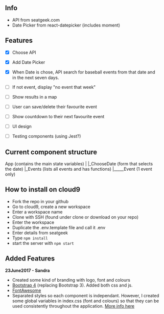 ## Info

- API from seatgeek.com
- Date Picker from react-datepicker (includes moment)

## Features

- [x] Choose API
- [x] Add Date Picker
- [x] When Date is chose, API search for baseball events from that date and in the next seven days.
- [ ] If not event, display "no event that week"
- [ ] Show results in a map
- [ ] User can save/delete their favourite event
-  [ ] Show countdown to their next favourite event
- [ ] UI design
- [ ] Testing components (using Jest?)


## Current component structure
App (contains the main state variables)
|
|_ChooseDate (form that selects the date)
|_Events (lists all events and has functions)
|_____Event (1 event only)

## How to install on cloud9
- Fork the repo in your github
- Go to cloud9, create a new workspace
- Enter a workspace name
- Clone with SSH (found under clone or download on your repo)
- Enter the workspace
- Duplicate the .env.template file and call it .env
- Enter details from seatgeek
- Type `npm install`
- start the server with `npm start`


## Added Features

**23June2017 - Sandra**
- Created some kind of branding with logo, font and colours
- [Bootstrap 4](https://v4-alpha.getbootstrap.com/) (replacing Bootstrap 3). Added both css and js.
- [FontAwesome](http://fontawesome.io/)
- Separated styles so each component is independant. However, I created some global variables in index.css (font and colours) so that they can be used consistently throughout the application. [More info here](https://medium.com/@pioul/modular-css-with-react-61638ae9ea3e#cc90)